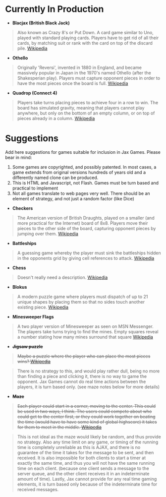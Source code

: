 # Currently In Production #
  * **Blacjax (British Black Jack)**
> Also known as Crazy 8's or Put Down. A card game similar to Uno, played with standard playing cards. Players have to get rid of all their cards, by matching suit or rank with the card on top of the discard pile. [Wikipedia](http://en.wikipedia.org/wiki/Crazy_Eights)
  * **Othello**
> Originally 'Reversi', invented in 1880 in England, and became massively popular in Japan in the 1970's named Othello (after the Shakesperian play). Players must capture opponent pieces in order to have the most pieces once the board is full. [Wikipedia](http://en.wikipedia.org/wiki/Reversi)

  * **Quadrop (Connect 4)**
> Players take turns placing pieces to achieve four in a row to win. The board has simulated gravity, meaning that players cannot play anywhere, but only on the bottom of an empty column, or on top of pieces already in a column. [Wikipedia](http://en.wikipedia.org/wiki/Connect_Four)


# Suggestions #
Add here suggestions for games suitable for inclusion in Jax Games. Please bear in mind:
  1. Some games are copyrighted, and possibly patented. In most cases, a game extends from original versions hundreds of years old and a differently named clone can be produced.
  1. This is HTML and Javascript, not Flash. Games must be turn based and practical to implement
  1. Not all games translate to web pages very well. There should be an element of strategy, and not just a random factor (like Dice)


  * **Checkers**
> The American version of British Draughts, played on a smaller (and more practical for the Internet) board of 8x8. Players move their pieces to the other side of the board, capturing opponent pieces by jumping over them. [Wikipedia](http://en.wikipedia.org/wiki/Draughts)

  * **Battleships**
> A guessing game whereby the player must sink the battleships hidden in the opponents grid by giving cell references to attack. [Wikipedia](http://en.wikipedia.org/wiki/Battleship_%28game%29)

  * **Chess**
> Doesn't really need a description. [Wikipedia](http://en.wikipedia.org/wiki/Chess)

  * **Blokus**
> A modern puzzle game where players must dispatch of up to 21 unique shapes by placing them so that no sides touch another existing piece. [Wikipedia](http://en.wikipedia.org/wiki/Blokus)

  * **Minesweeper Flags**
> A two player version of Minesweeper as seen on MSN Messenger. The players take turns trying to find the mines. Empty squares reveal a number stating how many mines surround that square [Wikipedia](http://en.wikipedia.org/wiki/Minesweeper_%28computer_game%29)

  * ~~**Jigsaw puzzle**~~
> ~~Maybe a puzzle where the player who can place the most pieces wins? [Wikipedia](http://en.wikipedia.org/wiki/Jigsaw_puzzle)~~

> There is no strategy to this, and would play rather dull, being no more than finding a piece and clicking it, there is no way to game the opponent. Jax Games cannot do real time actions between the players, it is turn based only. (see maze notes below for more details)

  * ~~**Maze**~~
> ~~Each player could start in a corner, moving to the center. This could be used in two ways, I think. The users could compete about who could get to the center first, or they could work together on beating the time (would have to have some kind of global highscore) it takes for them to meet in the middle. [Wikipedia](http://en.wikipedia.org/wiki/Maze)~~

> This is not ideal as the maze would likely be random, and thus provide no strategy. Also any time limit on any game, or timing of the running time is completely unreliable as this is AJAX, and there is no guarantee of the time it takes for the message to be sent, and then received. It is also impossible for both clients to start a timer at exactly the same time, and thus you will not have the same running time on each client. (because one client sends a message to the server queue, and the other client receives it in an indeterminate amount of time). Lastly, Jax cannot provide for any real time gaming elements, it is turn based only because of the indeterminate time for received messages.



